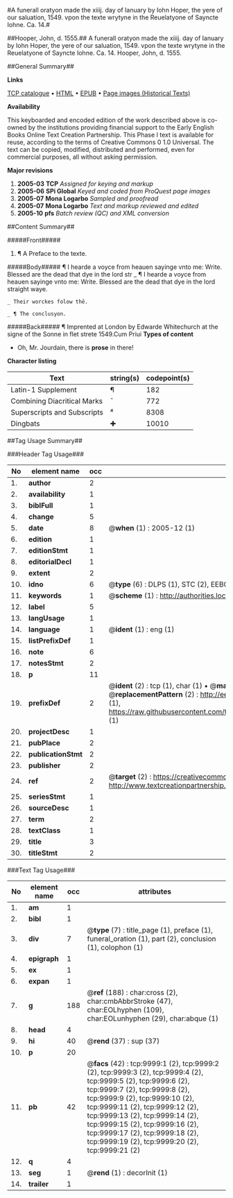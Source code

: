 #A funerall oratyon made the xiiij. day of Ianuary by Iohn Hoper, the yere of our saluation, 1549. vpon the texte wrytyne in the Reuelatyone of Sayncte Iohne. Ca. 14.#

##Hooper, John, d. 1555.##
A funerall oratyon made the xiiij. day of Ianuary by Iohn Hoper, the yere of our saluation, 1549. vpon the texte wrytyne in the Reuelatyone of Sayncte Iohne. Ca. 14.
Hooper, John, d. 1555.

##General Summary##

**Links**

[TCP catalogue](http://www.ota.ox.ac.uk/tcp/)  • 
[HTML](http://tei.it.ox.ac.uk/tcp/Texts-HTML/free/A03/A03628.html)  • 
[EPUB](http://tei.it.ox.ac.uk/tcp/Texts-EPUB/free/A03/A03628.epub) • 
[Page images (Historical Texts)](https://data.historicaltexts.jisc.ac.uk/view?pubId=eebo-99845118e&pageId=eebo-99845118e-9999-1)

**Availability**

This keyboarded and encoded edition of the
	       work described above is co-owned by the institutions
	       providing financial support to the Early English Books
	       Online Text Creation Partnership. This Phase I text is
	       available for reuse, according to the terms of Creative
	       Commons 0 1.0 Universal. The text can be copied,
	       modified, distributed and performed, even for
	       commercial purposes, all without asking permission.

**Major revisions**

1. __2005-03__ __TCP__ *Assigned for keying and markup*
1. __2005-06__ __SPi Global__ *Keyed and coded from ProQuest page images*
1. __2005-07__ __Mona Logarbo__ *Sampled and proofread*
1. __2005-07__ __Mona Logarbo__ *Text and markup reviewed and edited*
1. __2005-10__ __pfs__ *Batch review (QC) and XML conversion*

##Content Summary##

#####Front#####

1. ¶ A Preface to the texte.

#####Body#####
¶ I hearde a voyce from heauen sayinge vnto me: Write. Blessed are the dead that dye in the lord str
    _ ¶ I hearde a voyce from heauen sayinge vnto me: Write. Blessed are the dead that dye in the lord straight waye.

    _ Their worckes folow thē.

    _ ¶ The conclusyon.

#####Back#####
¶ Imprented at London by Edwarde Whitechurch at the signe of the Sonne in flet strete 1549.Cum Priui
**Types of content**

  * Oh, Mr. Jourdain, there is **prose** in there!

**Character listing**


|Text|string(s)|codepoint(s)|
|---|---|---|
|Latin-1 Supplement|¶|182|
|Combining             Diacritical Marks|̄|772|
|Superscripts             and Subscripts|⁴|8308|
|Dingbats|✚|10010|

##Tag Usage Summary##

###Header Tag Usage###

|No|element name|occ|attributes|
|---|---|---|---|
|1.|__author__|2||
|2.|__availability__|1||
|3.|__biblFull__|1||
|4.|__change__|5||
|5.|__date__|8| @__when__ (1) : 2005-12 (1)|
|6.|__edition__|1||
|7.|__editionStmt__|1||
|8.|__editorialDecl__|1||
|9.|__extent__|2||
|10.|__idno__|6| @__type__ (6) : DLPS (1), STC (2), EEBO-CITATION (1), PROQUEST (1), VID (1)|
|11.|__keywords__|1| @__scheme__ (1) : http://authorities.loc.gov/ (1)|
|12.|__label__|5||
|13.|__langUsage__|1||
|14.|__language__|1| @__ident__ (1) : eng (1)|
|15.|__listPrefixDef__|1||
|16.|__note__|6||
|17.|__notesStmt__|2||
|18.|__p__|11||
|19.|__prefixDef__|2| @__ident__ (2) : tcp (1), char (1)  •  @__matchPattern__ (2) : ([0-9\-]+):([0-9IVX]+) (1), (.+) (1)  •  @__replacementPattern__ (2) : http://eebo.chadwyck.com/downloadtiff?vid=$1&page=$2 (1), https://raw.githubusercontent.com/textcreationpartnership/Texts/master/tcpchars.xml#$1 (1)|
|20.|__projectDesc__|1||
|21.|__pubPlace__|2||
|22.|__publicationStmt__|2||
|23.|__publisher__|2||
|24.|__ref__|2| @__target__ (2) : https://creativecommons.org/publicdomain/zero/1.0/ (1), http://www.textcreationpartnership.org/docs/. (1)|
|25.|__seriesStmt__|1||
|26.|__sourceDesc__|1||
|27.|__term__|2||
|28.|__textClass__|1||
|29.|__title__|3||
|30.|__titleStmt__|2||


###Text Tag Usage###

|No|element name|occ|attributes|
|---|---|---|---|
|1.|__am__|1||
|2.|__bibl__|1||
|3.|__div__|7| @__type__ (7) : title_page (1), preface (1), funeral_oration (1), part (2), conclusion (1), colophon (1)|
|4.|__epigraph__|1||
|5.|__ex__|1||
|6.|__expan__|1||
|7.|__g__|188| @__ref__ (188) : char:cross (2), char:cmbAbbrStroke (47), char:EOLhyphen (109), char:EOLunhyphen (29), char:abque (1)|
|8.|__head__|4||
|9.|__hi__|40| @__rend__ (37) : sup (37)|
|10.|__p__|20||
|11.|__pb__|42| @__facs__ (42) : tcp:9999:1 (2), tcp:9999:2 (2), tcp:9999:3 (2), tcp:9999:4 (2), tcp:9999:5 (2), tcp:9999:6 (2), tcp:9999:7 (2), tcp:9999:8 (2), tcp:9999:9 (2), tcp:9999:10 (2), tcp:9999:11 (2), tcp:9999:12 (2), tcp:9999:13 (2), tcp:9999:14 (2), tcp:9999:15 (2), tcp:9999:16 (2), tcp:9999:17 (2), tcp:9999:18 (2), tcp:9999:19 (2), tcp:9999:20 (2), tcp:9999:21 (2)|
|12.|__q__|4||
|13.|__seg__|1| @__rend__ (1) : decorInit (1)|
|14.|__trailer__|1||
